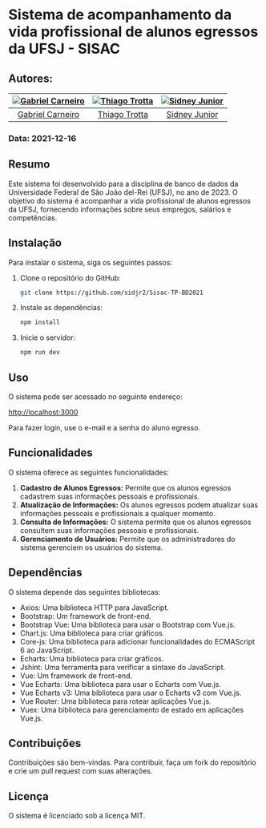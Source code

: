# Sistema de acompanhamento da vida profissional de alunos egressos da UFSJ -  SISAC 

## Autores:

| [![Gabriel Carneiro](https://avatars.githubusercontent.com/u/13909510?v=4)](https://github.com/theRealCarneiro) | [![Thiago Trotta](https://avatars.githubusercontent.com/u/38141550?v=4)](https://github.com/MrTrotta2010) | [![Sidney Junior](https://avatars.githubusercontent.com/u/51861308?v=4)](https://github.com/sidjr2) |
|:-:|:-:|:-:|
| [Gabriel Carneiro](https://github.com/theRealCarneiro) | [Thiago Trotta](https://github.com/MrTrotta2010) | [Sidney Junior](https://github.com/sidjr2) |

### Data: 2021-12-16

## Resumo

Este sistema foi desenvolvido para a disciplina de banco de dados da Universidade Federal de São João del-Rei (UFSJ), no ano de 2023. O objetivo do sistema é acompanhar a vida profissional de alunos egressos da UFSJ, fornecendo informações sobre seus empregos, salários e competências.

## Instalação

Para instalar o sistema, siga os seguintes passos:

1. Clone o repositório do GitHub:

    ```bash
    git clone https://github.com/sidjr2/Sisac-TP-BD2021
    ```

2. Instale as dependências:

    ```bash
    npm install
    ```

3. Inicie o servidor:

    ```bash
    npm run dev
    ```

## Uso

O sistema pode ser acessado no seguinte endereço:

[http://localhost:3000](http://localhost:3000)

Para fazer login, use o e-mail e a senha do aluno egresso.

## Funcionalidades

O sistema oferece as seguintes funcionalidades:

1. **Cadastro de Alunos Egressos:** Permite que os alunos egressos cadastrem suas informações pessoais e profissionais.
2. **Atualização de Informações:** Os alunos egressos podem atualizar suas informações pessoais e profissionais a qualquer momento.
3. **Consulta de Informações:** O sistema permite que os alunos egressos consultem suas informações pessoais e profissionais.
4. **Gerenciamento de Usuários:** Permite que os administradores do sistema gerenciem os usuários do sistema.

## Dependências

O sistema depende das seguintes bibliotecas:

- Axios: Uma biblioteca HTTP para JavaScript.
- Bootstrap: Um framework de front-end.
- Bootstrap Vue: Uma biblioteca para usar o Bootstrap com Vue.js.
- Chart.js: Uma biblioteca para criar gráficos.
- Core-js: Uma biblioteca para adicionar funcionalidades do ECMAScript 6 ao JavaScript.
- Echarts: Uma biblioteca para criar gráficos.
- Jshint: Uma ferramenta para verificar a sintaxe do JavaScript.
- Vue: Um framework de front-end.
- Vue Echarts: Uma biblioteca para usar o Echarts com Vue.js.
- Vue Echarts v3: Uma biblioteca para usar o Echarts v3 com Vue.js.
- Vue Router: Uma biblioteca para rotear aplicações Vue.js.
- Vuex: Uma biblioteca para gerenciamento de estado em aplicações Vue.js.

## Contribuições

Contribuições são bem-vindas. Para contribuir, faça um fork do repositório e crie um pull request com suas alterações.

## Licença

O sistema é licenciado sob a licença MIT.
